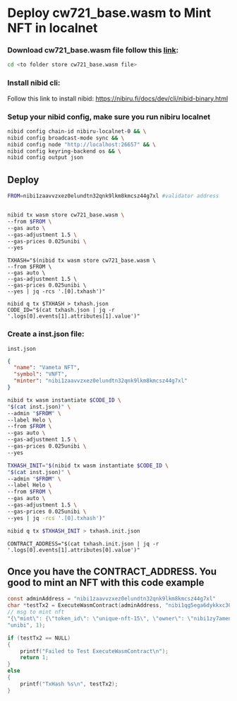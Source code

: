 # Deploy cw721_base.wasm to Mint NFT in localnet

### Download cw721_base.wasm file follow this [link](https://github.com/CosmWasm/cosmwasm-plus/releases/download/v0.9.0/cw721_base.wasm):

```sh
cd <to folder store cw721_base.wasm file>
```

### Install nibid cli:

Follow this link to install nibid: https://nibiru.fi/docs/dev/cli/nibid-binary.html

### Setup your nibid config, make sure you run nibiru localnet

```sh
nibid config chain-id nibiru-localnet-0 && \
nibid config broadcast-mode sync && \
nibid config node "http://localhost:26657" && \
nibid config keyring-backend os && \
nibid config output json
```

## Deploy

```sh
FROM=nibi1zaavvzxez0elundtn32qnk9lkm8kmcsz44g7xl #validator address
```

```zsh

nibid tx wasm store cw721_base.wasm \
--from $FROM \
--gas auto \
--gas-adjustment 1.5 \
--gas-prices 0.025unibi \
--yes
```

```
TXHASH="$(nibid tx wasm store cw721_base.wasm \
--from $FROM \
--gas auto \
--gas-adjustment 1.5 \
--gas-prices 0.025unibi \
--yes | jq -rcs '.[0].txhash')"
```

```
nibid q tx $TXHASH > txhash.json
CODE_ID="$(cat txhash.json | jq -r '.logs[0].events[1].attributes[1].value')"
```

### Create a inst.json file:

`inst.json`

```json
{
  "name": "Vameta NFT",
  "symbol": "VNFT",
  "minter": "nibi1zaavvzxez0elundtn32qnk9lkm8kmcsz44g7xl"
}
```

```zsh
nibid tx wasm instantiate $CODE_ID \
"$(cat inst.json)" \
--admin "$FROM" \
--label Helo \
--from $FROM \
--gas auto \
--gas-adjustment 1.5 \
--gas-prices 0.025unibi \
--yes
```

```zsh
TXHASH_INIT="$(nibid tx wasm instantiate $CODE_ID \
"$(cat inst.json)" \
--admin "$FROM" \
--label Helo \
--from $FROM \
--gas auto \
--gas-adjustment 1.5 \
--gas-prices 0.025unibi \
--yes | jq -rcs '.[0].txhash')"
```

```zsh
nibid q tx $TXHASH_INIT > txhash.init.json
```

```
CONTRACT_ADDRESS="$(cat txhash.init.json | jq -r '.logs[0].events[1].attributes[0].value')"
```

## Once you have the CONTRACT_ADDRESS. You good to mint an NFT with this code example

```c
const adminAddress = "nibi1zaavvzxez0elundtn32qnk9lkm8kmcsz44g7xl"
char *testTx2 = ExecuteWasmContract(adminAddress, "nibi1qg5ega6dykkxc307y25pecuufrjkxkaggkkxh7nad0vhyhtuhw3slkhcux", // contract address
// msg to mint nft
"{\"mint\": {\"token_id\": \"unique-nft-15\", \"owner\": \"nibi1zy7amen6h5e4whcta4ac656l0whsalzmnqrkc5\", \"token_uri\": \"https://metadata.com/nft1.json\"}}",
"unibi", 1);

if (testTx2 == NULL)
{
	printf("Failed to Test ExecuteWasmContract\n");
	return 1;
}
else
{
	printf("TxHash %s\n", testTx2);
}
```

